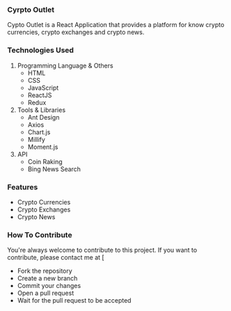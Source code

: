 ### Cyrpto Outlet
Cypto Outlet is a React Application that provides a platform for know crypto currencies, crypto exchanges and crypto news. 

### Technologies Used
1. Programming Language & Others
    - HTML
    - CSS
    - JavaScript
    - ReactJS
    - Redux
2. Tools & Libraries
    - Ant Design
    - Axios
    - Chart.js
    - Millify
    - Moment.js
3. API
    - Coin Raking
    - Bing News Search

### Features
- Crypto Currencies
- Crypto Exchanges
- Crypto News

### How To Contribute
You're always welcome to contribute to this project. If you want to contribute, please contact me at [
- Fork the repository
- Create a new branch
- Commit your changes
- Open a pull request
- Wait for the pull request to be accepted


